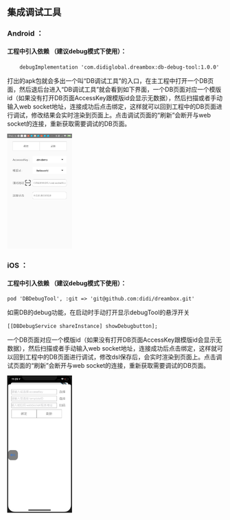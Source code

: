 ## 集成调试工具

### Android ：

#### 工程中引入依赖 （建议debug模式下使用）：

```
    debugImplementation 'com.didiglobal.dreambox:db-debug-tool:1.0.0'
```

打出的apk包就会多出一个叫“DB调试工具”的入口，在主工程中打开一个DB页面，然后退后台进入“DB调试工具”就会看到如下界面，一个DB页面对应一个模版id（如果没有打开DB页面AccessKey跟模版id会显示无数据），然后扫描或者手动输入web socket地址，连接成功后点击绑定，这样就可以回到工程中的DB页面进行调试，修改结果会实时渲染到页面上。点击调试页面的“刷新”会断开与web socket的连接，重新获取需要调试的DB页面。

<img src="../assets/db_debug_tool.png" width="30%">

### iOS ：

#### 工程中引入依赖 （建议debug模式下使用）：

```
pod 'DBDebugTool', :git => 'git@github.com:didi/dreambox.git'
```

如需DB的debug功能，在启动时手动打开显示debugTool的悬浮开关

```
[[DBDebugService shareInstance] showDebugbutton];
```

一个DB页面对应一个模版id（如果没有打开DB页面AccessKey跟模版id会显示无数据），然后扫描或者手动输入web socket地址，连接成功后点击绑定，这样就可以回到工程中的DB页面进行调试，修改dsl保存后，会实时渲染到页面上。点击调试页面的“刷新”会断开与web socket的连接，重新获取需要调试的DB页面。

<img src="../assets/ios_debug_tool.png" width="30%">
